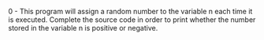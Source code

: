 0 - This program will assign a random number to the variable n each time it is executed. Complete the source code in order to print whether the number stored in the variable n is positive or negative.


